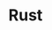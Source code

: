 ---
title: Rust
description: Rust lang
image: "cover.svg"

# Badge style
style:
    background: "#F74C00"
    color: "#fff"
---